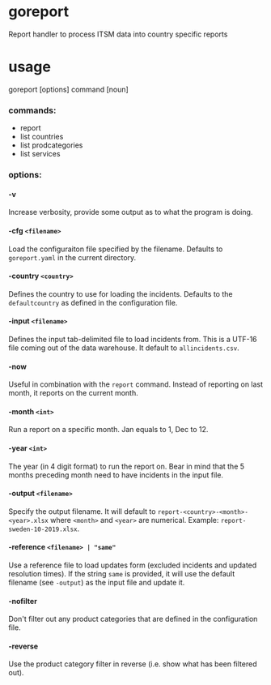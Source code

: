 # goreport

Report handler to process ITSM data into country specific reports

# usage

goreport [options] command [noun]

### commands:
- report
- list countries
- list prodcategories
- list services

### options:

#### -v
Increase verbosity, provide some output as to what the program is doing.

#### -cfg `<filename>`
Load the configuraiton file specified by the filename. Defaults to 
`goreport.yaml` in the current directory.

#### -country `<country>`
Defines the country to use for loading the incidents. Defaults to the 
`defaultcountry` as defined in the configuration file.

#### -input `<filename>`
Defines the input tab-delimited file to load incidents from. This is a
UTF-16 file coming out of the data warehouse. It default to `allincidents.csv`.

#### -now
Useful in combination with the `report` command. Instead of reporting on last
month, it reports on the current month. 

#### -month `<int>`
Run a report on a specific month. Jan equals to 1, Dec to 12.

#### -year `<int>`
The year (in 4 digit format) to run the report on. Bear in mind that the
5 months preceding month need to have incidents in the input file.

#### -output `<filename>`
Specify the output filename. It will default to 
`report-<country>-<month>-<year>.xlsx` where `<month>` and `<year>` are 
numerical. Example: `report-sweden-10-2019.xlsx`.

#### -reference `<filename> | "same"`
Use a reference file to load updates form (excluded incidents and updated 
resolution times). If the string `same` is provided, it will use the default
filename (see `-output`) as the input file and update it.

#### -nofilter
Don't filter out any product categories that are defined in the configuration
file. 

#### -reverse
Use the product category filter in reverse (i.e. show what has been filtered 
out). 



